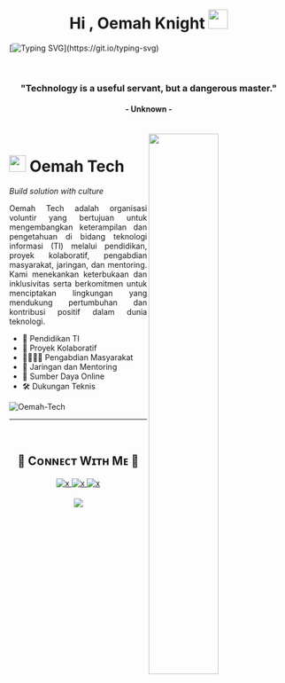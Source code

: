 <h1 align="center">Hi , Oemah Knight <img src="https://media.giphy.com/media/hvRJCLFzcasrR4ia7z/giphy.gif" width="35"></h1>

[![Typing SVG](https://readme-typing-svg.herokuapp.com?color=FF3670&size=35&center=true&vCenter=true&width=1000&lines=Welcome+to+the+Oemah+Tech+organization;Serving+technology+issues;Provide+the+best+solution;For+a+better+future!)](https://git.io/typing-svg)

</br>
<h3 align="center">"Technology is a useful servant, but a dangerous master."</h3>
<h4 align="center">- Unknown -</h4>

</br>
<div>
  <img align="right" width="50%" src="https://owlbertsio-resized.s3.amazonaws.com/Popper.psd.full.png">
</div>

# <img src="https://emojis.slackmojis.com/emojis/images/1531849430/4246/blob-sunglasses.gif?1531849430" width="30"/> Oemah Tech 
*Build solution with culture*
<br /> 
              
<p align="justify">Oemah Tech adalah organisasi voluntir yang bertujuan untuk mengembangkan keterampilan dan pengetahuan di bidang teknologi informasi (TI) melalui pendidikan, proyek kolaboratif, pengabdian masyarakat, jaringan, dan mentoring. Kami menekankan keterbukaan dan inklusivitas serta berkomitmen untuk menciptakan lingkungan yang mendukung pertumbuhan dan kontribusi positif dalam dunia teknologi.</p>

- 📖 Pendidikan TI
- 🤝 Proyek Kolaboratif
- 👨‍👩‍👧‍👦 Pengabdian Masyarakat
- 📠 Jaringan dan Mentoring
- 💼 Sumber Daya Online
- 🛠️ Dukungan Teknis

<p align="left">
  <img src="https://komarev.com/ghpvc/?username=Oemah-Tech&label=Organization%20views&color=770677&style=for-the-badge&logo=star" alt="Oemah-Tech" style="padding-right:20px;" />
</p>

---
<br />

<h2 align="center">🤝 Cᴏɴɴᴇᴄᴛ Wɪᴛʜ Mᴇ 🤝 </h2>
<div align="center">
  
<a href="" target="_blank">
<img src="https://img.shields.io/badge/whatsapp-25D366?&style=for-the-badge&logo=whatsapp&logoColor=white" alt=x Whatsapp style="margin-bottom: 5px;" />
</a>
  
<a href="" target="_blank">
<img src="https://img.shields.io/badge/Gmail-D14836?style=for-the-badge&logo=gmail&logoColor=white" alt=x mail style="margin-bottom: 5px;" />
</a>

<a href="" target="_blank">
<img src="https://img.shields.io/badge/Instagram-E4405F?style=for-the-badge&logo=instagram&logoColor=white" alt=x Instagram style="margin-bottom: 5px;" />
</a>
</div>

<p align="center">
  <img src="https://capsule-render.vercel.app/api?type=waving&color=gradient&height=65&section=footer"/>
</p>
